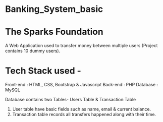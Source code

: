 # Banking_System_basic
# The Sparks Foundation
A Web Application used to transfer money between multiple users (Project contains 10 dummy users).

# Tech Stack used - 
Front-end : HTML, CSS, Bootstrap & Javascript 
Back-end : PHP 
Database : MySQL   

Database contains two Tables- Users Table & Transaction Table 
1. User table have basic fields such as name, email & current balance. 
2. Transaction table records all transfers happened along with their time.  
